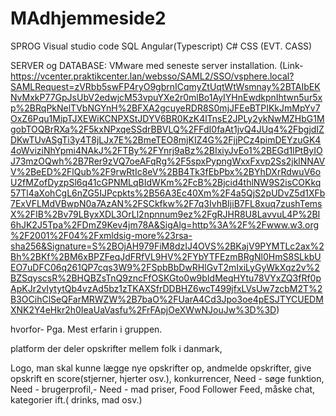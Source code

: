 # MAdhjemmeside2


SPROG 
Visual studio code
SQL
Angular(Typescript)
C#
CSS (EVT. CASS)

SERVER og DATABASE:
VMware med seneste server installation. (Link- https://vcenter.praktikcenter.lan/websso/SAML2/SSO/vsphere.local?SAMLRequest=zVRbb5swFP4ryO9gbrnICqmyZtUqtWtWsmnay%2BTAIbEKNvMxkP77GpJsUbV2edwjcM53vpuYXe2r0mlBo1AyIYHnEwdkpnIhtwn5ur5xp%2BRqPkNelTVbNGYnH%2BFXA2gcuyeRDR8S0mjJFEeBTPIKkJmMpYv7OxZ6Pqu1MipTJXEWiKCNPXStJDYV6BR0KzK4lTnsE2JPLy2ykNwMZHbG1MgobTOQBrRXa%2F5kxNPxqeSSdrBBVLQ%2FFdI0faAt1jvQ4JUq4%2FbgjdIZDKwTUvASgTi3y4T8jLJx7E%2BmeTEO8mjKIZ4G%2FjjPCz4pimDEYzuGK44oWviziNhYpmi4NAkJ%2FTBy%2FYnrj9aBz%2BIxiyJvEo1%2BEGd1lPtByIOJ73mzOQwh%2B7Rer9zVQ7oeAFqRg%2F5spxPypngWxxFxvp2Ss2jklNNAVV%2BeED%2FlQub%2F9rwRtIc8eV%2BB4Tk3fEbPbx%2BYhDXrRdwuV6oU2fMZofDyzpSl6q41cGPNMLqBIdWKm%2FcB%2Bjcid4thlNW9S2isCOKkq57Tl4aXohCgL6nZG5IJPcpkts%2B56A3Ec40Xm%2F4a5QjS2pUDvZ5d1XFb7ExVFLMdVBwpN0a7AzAN%2FSCkfkw%2F7q3IvhBIjiB7FL8xuq7zushTemsX%2FIB%2Bv79LByxXDL3OrLl2npnnum9ez%2FgRJHR8U8LavvuL4P%2BI6hJK2J5Tpa%2FDmZ9Kev4jm78A&SigAlg=http%3A%2F%2Fwww.w3.org%2F2001%2F04%2Fxmldsig-more%23rsa-sha256&Signature=S%2BOjAH979FiM8dzIJ4OVS%2BKajV9PYMTLc2ax%2Bh%2BKf%2BM6xBPZFeqJdFRfVL9HV%2FYbYTFEzmBRgNl0HmS8SLkbUEO7uDFC06q261QP7cqs3W9%2FSpbBbDwRHlGvT2mIxiLyGyWkXqz2v%2BZSqyscsR%2BHQBZsTnQ9zncFfOSKGto0w9bIdMeqHYtu78VYxZQ3fRf0pApKJr2vIytytQb4vzAd5bz1zTKAXSfrDDBHZ6wcT499jfxLVsUw7zcbM2T%2B3OCihClSeQFarMRWZW%2B7baO%2FUarA4Cd3Jpo3oe4pESJTYCUEDMXNK2Y4eHkr2h0IeaUaVasfu%2FrFApjOeXWwNJouJw%3D%3D)

hvorfor- Pga. Mest erfarin i gruppen.


platform der deler opskrifter mellem folk i danmark, 

Logo,
man skal kunne lægge nye opskrifter op, 
andmelde opskrifter,
give opskrift en score(stjerner, hjerter osv.),
konkurrencer,
Need - søge funktion,
Need - brugerprofil,-
Need - mad priser,
Food Follower Feed,
måske chat,
kategorier ift.( drinks, mad osv.)
